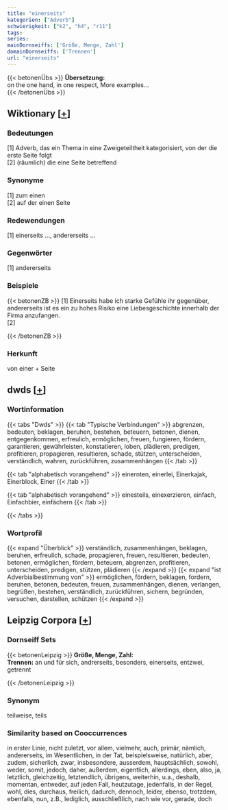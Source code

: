 ```yaml
---
title: "einerseits"
kategorien: ["Adverb"]
schwierigkeit: ["k2", "h4", "r11"]
tags:
series:
mainDornseiffs: ['Größe, Menge, Zahl']
domainDornseiffs: ['Trennen']
url: "einerseits"
---
```


{{< betonenÜbs >}}
**Übersetzung:**  
on the one hand, in one respect, More examples...  
{{< /betonenÜbs >}}

## Wiktionary [[+](https://de.wiktionary.org/wiki/einerseits)]

### Bedeutungen
[1] Adverb, das ein Thema in eine Zweigeteiltheit kategorisiert, von der die erste Seite folgt  
[2] (räumlich) die eine Seite betreffend  

### Synonyme
[1] zum einen  
[2] auf der einen Seite  

### Redewendungen
[1] einerseits …, andererseits …  

### Gegenwörter
[1] andererseits  

### Beispiele
{{< betonenZB >}}
[1] Einerseits habe ich starke Gefühle ihr gegenüber, andererseits ist es ein zu hohes Risiko eine Liebesgeschichte innerhalb der Firma anzufangen.  
[2]  

{{< /betonenZB >}}
### Herkunft
von einer + Seite  



## dwds [[+](https://www.dwds.de/wb/einerseits)]

### Wortinformation
{{< tabs "Dwds" >}}
{{< tab "Typische Verbindungen" >}}
abgrenzen, bedeuten, beklagen, beruhen, bestehen, beteuern, betonen, dienen, entgegenkommen, erfreulich, ermöglichen, freuen, fungieren, fördern, garantieren, gewährleisten, konstatieren, loben, plädieren, predigen, profitieren, propagieren, resultieren, schade, stützen, unterscheiden, verständlich, wahren, zurückführen, zusammenhängen
{{< /tab >}}

{{< tab "alphabetisch vorangehend" >}}
einernten, einerlei, Einerkajak, Einerblock, Einer
{{< /tab >}}

{{< tab "alphabetisch vorangehend" >}}
einesteils, einexerzieren, einfach, Einfachbier, einfächern
{{< /tab >}}

{{< /tabs >}}

### Wortprofil
{{< expand "Überblick" >}} verständlich, zusammenhängen, beklagen, beruhen, erfreulich, schade, propagieren, freuen, resultieren, bedeuten, betonen, ermöglichen, fördern, beteuern, abgrenzen, profitieren, unterscheiden, predigen, stützen, plädieren {{< /expand >}}
{{< expand "ist Adverbialbestimmung von" >}} ermöglichen, fördern, beklagen, fordern, beruhen, betonen, bedeuten, freuen, zusammenhängen, dienen, verlangen, begrüßen, bestehen, verständlich, zurückführen, sichern, begründen, versuchen, darstellen, schützen {{< /expand >}}

## Leipzig Corpora [[+](https://corpora.uni-leipzig.de/en/res?word=einerseits&corpusId=deu_newscrawl-public_2018)]

### Dornseiff Sets
{{< betonenLeipzig >}}
**Größe, Menge, Zahl:**  
**Trennen:** an und für sich, andrerseits, besonders, einerseits, entzwei, getrennt  

{{< /betonenLeipzig >}}

### Synonym
teilweise, teils


### Similarity based on Cooccurrences
in erster Linie, nicht zuletzt, vor allem, vielmehr, auch, primär, nämlich, andererseits, im Wesentlichen, in der Tat, beispielsweise, natürlich, aber, zudem, sicherlich, zwar, insbesondere, ausserdem, hauptsächlich, sowohl, weder, somit, jedoch, daher, außerdem, eigentlich, allerdings, eben, also, ja, letztlich, gleichzeitig, letztendlich, übrigens, weiterhin, u.a., deshalb, momentan, entweder, auf jeden Fall, heutzutage, jedenfalls, in der Regel, wohl, dies, durchaus, freilich, dadurch, dennoch, leider, ebenso, trotzdem, ebenfalls, nun, z.B., lediglich, ausschließlich, nach wie vor, gerade, doch

